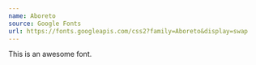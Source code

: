 ```yaml
---
name: Aboreto
source: Google Fonts
url: https://fonts.googleapis.com/css2?family=Aboreto&display=swap
---
```


This is an awesome font.
